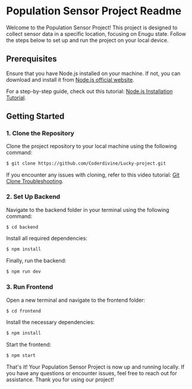 # Population Sensor Project Readme

Welcome to the Population Sensor Project! This project is designed to collect sensor data in a specific location, focusing on Enugu state. Follow the steps below to set up and run the project on your local device.

## Prerequisites
Ensure that you have Node.js installed on your machine. If not, you can download and install it from [Node.js official website](https://nodejs.org/en/download).

For a step-by-step guide, check out this tutorial: [Node.js Installation Tutorial](https://www.youtube.com/watch?v=JINE4D0Syqw&t=19s).

## Getting Started

### 1. Clone the Repository
Clone the project repository to your local machine using the following command:

```bash
$ git clone https://github.com/Coderdivine/Lucky-project.git
```

If you encounter any issues with cloning, refer to this video tutorial: [Git Clone Troubleshooting](https://www.youtube.com/watch?v=q9wc7hUrW8U).

### 2. Set Up Backend
Navigate to the backend folder in your terminal using the following command:

```bash
$ cd backend
```

Install all required dependencies:

```bash
$ npm install
```

Finally, run the backend:

```bash
$ npm run dev
```

### 3. Run Frontend
Open a new terminal and navigate to the frontend folder:

```bash
$ cd frontend
```

Install the necessary dependencies:

```bash
$ npm install
```

Start the frontend:

```bash
$ npm start
```

That's it! Your Population Sensor Project is now up and running locally. If you have any questions or encounter issues, feel free to reach out for assistance. Thank you for using our project!